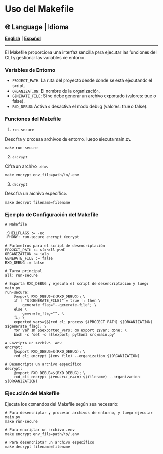 
# Uso del Makefile

## 🌐 Language | Idioma
**[English](../eng/makefile.md)** | **[Español](../esp/makefile.md)**

---

El Makefile proporciona una interfaz sencilla para ejecutar las funciones del CLI y gestionar las variables de entorno.

### Variables de Entorno

* `PROJECT_PATH`: La ruta del proyecto desde donde se está ejecutando el script.
* `ORGANIZATION`: El nombre de la organización.
* `GENERATE_FILE`: Si se debe generar un archivo exportado (valores: true o false).
* `RXD_DEBUG`: Activa o desactiva el modo debug (valores: true o false).

### Funciones del Makefile

1. `run-secure`

Descifra y procesa archivos de entorno, luego ejecuta main.py.

```
make run-secure
```

2. `encrypt`

Cifra un archivo `.env`.

```
make encrypt env_file=path/to/.env
```

3. `decrypt`

Descifra un archivo específico.

```
make decrypt filename=filename
```


### Ejemplo de Configuración del Makefile

```
# Makefile

.SHELLFLAGS := -ec
.PHONY: run-secure encrypt decrypt

# Parámetros para el script de desencriptación
PROJECT_PATH := $(shell pwd)
ORGANIZATION := jalo
GENERATE_FILE := false
RXD_DEBUG := false

# Tarea principal
all: run-secure

# Exporta RXD_DEBUG y ejecuta el script de desencriptación y luego main.py
run-secure:
	@export RXD_DEBUG=$(RXD_DEBUG); \
	if [ "$(GENERATE_FILE)" = true ]; then \
	    generate_flag="--generate-file"; \
	else \
	    generate_flag=""; \
	fi; \
	exported_vars=$$(rxd_cli process $(PROJECT_PATH) $(ORGANIZATION) $$generate_flag); \
	for var in $$exported_vars; do export $$var; done; \
	bash -c "set -o allexport; python3 src/main.py"

# Encripta un archivo .env
encrypt:
	@export RXD_DEBUG=$(RXD_DEBUG); \
	rxd_cli encrypt $(env_file) --organization $(ORGANIZATION)

# Desencripta un archivo específico
decrypt:
	@export RXD_DEBUG=$(RXD_DEBUG); \
	rxd_cli decrypt $(PROJECT_PATH) $(filename) --organization $(ORGANIZATION)
```


### Ejecución del Makefile

Ejecuta los comandos del Makefile según sea necesario:

```
# Para desencriptar y procesar archivos de entorno, y luego ejecutar main.py
make run-secure

# Para encriptar un archivo .env
make encrypt env_file=path/to/.env

# Para desencriptar un archivo específico
make decrypt filename=filename
```

